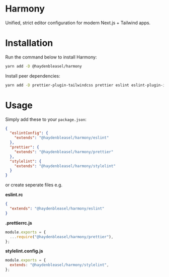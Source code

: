 # Harmony

Unified, strict editor configuration for modern Next.js + Tailwind apps.

# Installation

Run the command below to install Harmony:

```sh
yarn add -D @haydenbleasel/harmony
```

Install peer dependencies:

```sh
yarn add -D prettier-plugin-tailwindcss prettier eslint eslint-plugin-import eslint-plugin-jsx-a11y eslint-plugin-react eslint-plugin-react-hooks @typescript-eslint/eslint-plugin @typescript-eslint/parser stylelint stylelint-prettier
```

# Usage

Simply add these to your `package.json`:

```json
{
  "eslintConfig": {
    "extends": "@haydenbleasel/harmony/eslint"
  },
  "prettier": {
    "extends": "@haydenbleasel/harmony/prettier"
  },
  "stylelint": {
    "extends": "@haydenbleasel/harmony/stylelint"
  }
}
```

or create seperate files e.g.

**eslint.rc**

```json
{
  "extends": "@haydenbleasel/harmony/eslint"
}
```

**.prettierrc.js**

```js
module.exports = {
  ...require("@haydenbleasel/harmony/prettier"),
};
```

**stylelint.config.js**

```js
module.exports = {
  extends: "@haydenbleasel/harmony/stylelint",
};
```
